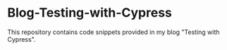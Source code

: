 # Blog-Testing-with-Cypress

This repository contains code snippets provided in my blog "Testing with Cypress".
